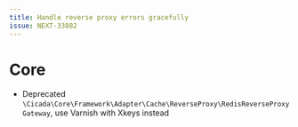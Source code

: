 ```yaml
---
title: Handle reverse proxy errors gracefully
issue: NEXT-33882
---
```


# Core

* Deprecated `\Cicada\Core\Framework\Adapter\Cache\ReverseProxy\RedisReverseProxyGateway`, use Varnish with Xkeys instead
